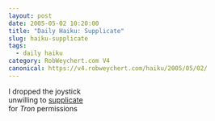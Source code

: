 ```yaml
---
layout: post
date: 2005-05-02 10:20:00
title: "Daily Haiku: Supplicate"
slug: haiku-supplicate
tags:
  - daily haiku
category: RobWeychert.com V4
canonical: https://v4.robweychert.com/haiku/2005/05/02/
---
```


I dropped the joystick  
unwilling to [supplicate](http://dictionary.reference.com/wordoftheday/archive/2005/05/02.html)  
for <cite>Tron</cite> permissions